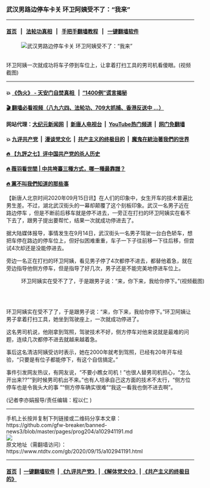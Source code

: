 ### 武汉男路边停车卡关 环卫阿姨受不了：“我来”
------------------------

#### [首页](https://github.com/gfw-breaker/banned-news3/blob/master/README.md) &nbsp;&nbsp;|&nbsp;&nbsp; [法轮功真相](https://github.com/begood0513/basic/blob/master/README.md)  &nbsp;&nbsp;|&nbsp;&nbsp; [手把手翻墙教程](https://github.com/gfw-breaker/guides/wiki)  &nbsp;&nbsp;|&nbsp;&nbsp; [一键翻墙软件](https://github.com/gfw-breaker/nogfw/blob/master/README.md)  



<div><div class="featured_image">
 <figure>
  <img alt="武汉男路边停车卡关 环卫阿姨受不了：“我来”" src="https://i.ntdtv.com/assets/uploads/2020/09/202009153-800x450.jpg"/>
 </figure><br/>
 <span class="caption">
  环卫阿姨一次就成功将车子停到车位上，让拿着打扫工具的男司机看傻眼。(视频截图)
 </span>
</div>
</div><hr/>

#### 💥 [《伪火》 - 天安门自焚真相 ](http://158.247.203.241:10000/videos/blog/weihuo.html)&nbsp; |&nbsp; [“1400例”谎言揭秘  ](http://158.247.203.241:10000/videos/blog/jiexi1400.html)

#### [ 🎬  翻墙必看视频（八九六四、法轮功、709大抓捕、香港反送中 ...）](https://github.com/gfw-breaker/links/blob/master/banned.md)

#### 网站代理：[大纪元新闻网](http://158.247.203.241:10080/gb/) &nbsp;|&nbsp; [新唐人电视台](http://158.247.203.241:8808/gb/)  &nbsp;|&nbsp; [YouTube热门频道](http://158.247.203.241/youtube.html) &nbsp;|&nbsp; [网门免翻墙](http://158.247.203.241:11000/show.aspx?name=ogHome)

#### 💥 [九评共产党](http://158.247.203.241:10000/videos/res/jiuping/)&nbsp; |&nbsp; [漫谈党文化](http://158.247.203.241:10000/videos/res/mtdwh/)&nbsp; |&nbsp; [共产主义的终极目的](http://158.247.203.241:10000/videos/res/zjmd/)&nbsp; |&nbsp; [魔鬼在統治著我們的世界](http://158.247.203.241:10000/videos/res/TheSpecter/)  

#### [ 🔥  【九評之七】评中国共产党的杀人历史](http://158.247.203.241:10000/videos/news/../res/jiuping/index.html)

#### [ 🔥  薇羽看世間 | 中共垮臺三種方式，哪一種最靠譜？](http://158.247.203.241:10000/videos/news/weiyu01.html)

#### [ 🔥  黨不叫我們知道的那些事](http://158.247.203.241:10000/videos/news/truth02.html)

<div><div class="post_content" itemprop="articleBody">
 <p>
  【新唐人北京时间2020年09月15日讯】在人们的印象中，女生开车的技术普遍比男生差。不过，湖北武汉街头的一幕却颠覆了这个刻板印象。武汉一名男子近在
  <ok href="https://www.ntdtv.com/gb/路边停车.htm">
   路边停车
  </ok>
  ，但是不断前后移车就是停不进去，一旁正在打扫的环卫阿姨实在看不下去了，跟男子提出要帮忙，结果一次就成功停进去了。
 </p>
 <p>
  据大陆媒体报导，事情发生在9月14日，武汉街头一名男子驾驶一台白色轿车，想把车停在路边的停车位上，但好似困难重重，车子一下子往前移一下往后移，但尝试4次却还是没能停进去。
 </p>
 <p>
  旁边一名正在打扫的环卫阿姨，看见男子停了4次都停不进去，都替他着急，就在旁边指导他侧方停车，但是指导了好几次，男子还是不能完美地停进车位上。
 </p>
 <figure class="wp-caption aligncenter" id="attachment_102941199" style="width: 600px">
  <img alt="" class="size-medium wp-image-102941199" src="https://i.ntdtv.com/assets/uploads/2020/09/202009151-600x399.jpg">
   <br/><figcaption class="wp-caption-text">
    环卫阿姨实在受不了了，于是跟男子说：“来，你下来，我给你停下。”(视频截图)
   </figcaption><br/>
  </img>
 </figure><br/>
 <p>
  环卫阿姨实在受不了了，于是跟男子说：“来，你下来，我给你停下。”环卫阿姨让男子拿着打扫工具，她坐到驾驶座上，一次就成功停进了。
 </p>
 <p>
  这名男司机说，他刚拿到驾照，驾驶技术不好，侧方停车对他来说就是最难的问题，连续几次都停不进去就越来越着急。
 </p>
 <p>
  事后这名清洁阿姨受访时表示，她在2000年就考到驾照，已经有20年开车经验，“只要是有位子都能停下，有这个自信搞定。”
 </p>
 <p>
  事件引发网友热议，有网友说，“不要小瞧女司机！”也很人替男司机担心，“怎么开出来??”“到时候男司机出不来。”也有人坦承自己这方面的技术不太行，“侧方位停车也是令我头大的事 ”“侧方停车确实很难”“我这一看我也倒不进去啊”。
 </p>
 <p>
  (记者李亦娟报导/责任编辑：程以仁 )
 </p>
 <p>
 </p>
 <div class="single_ad">
 </div>
</div>
</div>
<hr/>
手机上长按并复制下列链接或二维码分享本文章：<br/>
https://github.com/gfw-breaker/banned-news3/blob/master/pages/prog204/a102941191.md <br/>
<a href='https://github.com/gfw-breaker/banned-news3/blob/master/pages/prog204/a102941191.md'><img src='https://github.com/gfw-breaker/banned-news3/blob/master/pages/prog204/a102941191.md.png'/></a> <br/>
原文地址（需翻墙访问）：https://www.ntdtv.com/gb/2020/09/15/a102941191.html


------------------------
#### [首页](https://github.com/gfw-breaker/banned-news3/blob/master/README.md) &nbsp;|&nbsp; [一键翻墙软件](https://github.com/gfw-breaker/nogfw/blob/master/README.md) &nbsp;| [《九评共产党》](https://github.com/gfw-breaker/9ping.md/blob/master/README.md#九评之一评共产党是什么) | [《解体党文化》](https://github.com/gfw-breaker/jtdwh.md/blob/master/README.md) | [《共产主义的终极目的》](https://github.com/gfw-breaker/gczydzjmd.md/blob/master/README.md)


<img src='http://gfw-breaker.win/banned-news3/pages/prog204/a102941191.md' width='0px' height='0px'/>